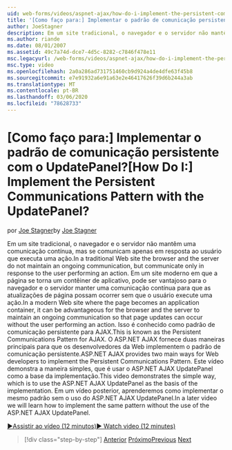 ```yaml
---
uid: web-forms/videos/aspnet-ajax/how-do-i-implement-the-persistent-communications-pattern-with-the-updatepanel
title: '[Como faço para:] Implementar o padrão de comunicação persistente com o UpdatePanel? | Microsoft Docs'
author: JoeStagner
description: Em um site tradicional, o navegador e o servidor não mantêm uma comunicação contínua, mas se comunicam somente em resposta ao usuário que está executando um Act...
ms.author: riande
ms.date: 08/01/2007
ms.assetid: 49c7a74d-dce7-4d5c-8282-c7846f478e11
msc.legacyurl: /web-forms/videos/aspnet-ajax/how-do-i-implement-the-persistent-communications-pattern-with-the-updatepanel
msc.type: video
ms.openlocfilehash: 2a0a286ad731751460cb9d924a4de4dfe63f45b8
ms.sourcegitcommit: e7e91932a6e91a63e2e46417626f39d6b244a3ab
ms.translationtype: MT
ms.contentlocale: pt-BR
ms.lasthandoff: 03/06/2020
ms.locfileid: "78628733"
---
```

# <a name="how-do-i-implement-the-persistent-communications-pattern-with-the-updatepanel"></a><span data-ttu-id="9b3e9-104">[Como faço para:] Implementar o padrão de comunicação persistente com o UpdatePanel?</span><span class="sxs-lookup"><span data-stu-id="9b3e9-104">[How Do I:] Implement the Persistent Communications Pattern with the UpdatePanel?</span></span>

<span data-ttu-id="9b3e9-105">por [Joe Stagner](https://github.com/JoeStagner)</span><span class="sxs-lookup"><span data-stu-id="9b3e9-105">by [Joe Stagner](https://github.com/JoeStagner)</span></span>

<span data-ttu-id="9b3e9-106">Em um site tradicional, o navegador e o servidor não mantêm uma comunicação contínua, mas se comunicam apenas em resposta ao usuário que executa uma ação.</span><span class="sxs-lookup"><span data-stu-id="9b3e9-106">In a traditional Web site the browser and the server do not maintain an ongoing communication, but communicate only in response to the user performing an action.</span></span> <span data-ttu-id="9b3e9-107">Em um site moderno em que a página se torna um contêiner de aplicativo, pode ser vantajoso para o navegador e o servidor manter uma comunicação contínua para que as atualizações de página possam ocorrer sem que o usuário execute uma ação.</span><span class="sxs-lookup"><span data-stu-id="9b3e9-107">In a modern Web site where the page becomes an application container, it can be advantageous for the browser and the server to maintain an ongoing communication so that page updates can occur without the user performing an action.</span></span> <span data-ttu-id="9b3e9-108">Isso é conhecido como padrão de comunicação persistente para AJAX.</span><span class="sxs-lookup"><span data-stu-id="9b3e9-108">This is known as the Persistent Communications Pattern for AJAX.</span></span> <span data-ttu-id="9b3e9-109">O ASP.NET AJAX fornece duas maneiras principais para que os desenvolvedores da Web implementem o padrão de comunicação persistente.</span><span class="sxs-lookup"><span data-stu-id="9b3e9-109">ASP.NET AJAX provides two main ways for Web developers to implement the Persistent Communications Pattern.</span></span> <span data-ttu-id="9b3e9-110">Este vídeo demonstra a maneira simples, que é usar o ASP.NET AJAX UpdatePanel como a base da implementação.</span><span class="sxs-lookup"><span data-stu-id="9b3e9-110">This video demonstrates the simple way, which is to use the ASP.NET AJAX UpdatePanel as the basis of the implementation.</span></span> <span data-ttu-id="9b3e9-111">Em um vídeo posterior, aprenderemos como implementar o mesmo padrão sem o uso do ASP.NET AJAX UpdatePanel.</span><span class="sxs-lookup"><span data-stu-id="9b3e9-111">In a later video we will learn how to implement the same pattern without the use of the ASP.NET AJAX UpdatePanel.</span></span>

[<span data-ttu-id="9b3e9-112">&#9654;Assistir ao vídeo (12 minutos)</span><span class="sxs-lookup"><span data-stu-id="9b3e9-112">&#9654; Watch video (12 minutes)</span></span>](https://channel9.msdn.com/Blogs/ASP-NET-Site-Videos/how-do-i-implement-the-persistent-communications-pattern-with-the-updatepanel)

> [!div class="step-by-step"]
> <span data-ttu-id="9b3e9-113">[Anterior](how-do-i-use-the-conditional-updatemode-of-the-updatepanel.md)
> [Próximo](how-do-i-localize-an-aspnet-ajax-application.md)</span><span class="sxs-lookup"><span data-stu-id="9b3e9-113">[Previous](how-do-i-use-the-conditional-updatemode-of-the-updatepanel.md)
[Next](how-do-i-localize-an-aspnet-ajax-application.md)</span></span>
